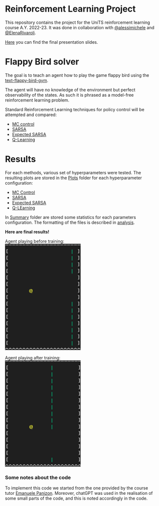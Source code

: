 # Reinforcement Learning Project
This repository contains the project for the UniTS reinforcement learning course A.Y. 2022-23. 
It was done in collaboration with [@alessimichele](https://github.com/alessimichele) and [@ElenaRivaroli](https://github.com/ElenaRivaroli).

[Here](...) you can find the final presentation slides.

# Flappy Bird solver
The goal is to teach an agent how to play the game flappy bird using the [text-flappy-bird-gym](https://gitlab-research.centralesupelec.fr/stergios.christodoulidis/text-flappy-bird-gym/-/tree/master).

The agent will have no knowledge of the environment but perfect observability of the states. As such it is phrased as a model-free reinforcement learning problem. 

Standard Reinforcement Learning techniques for policy control will be attempted and compared:
- [MC control](/MC_Control.ipynb)
- [SARSA](/SARSA.ipynb)
- [Expected SARSA](/E_SARSA.ipynb)
- [Q-Learning](/Q.ipynb)

# Results

For each methods, various set of hyperparameters were tested.
The resulting plots are stored in the [Plots](/Results/Plots/) folder for each hyperparameter configuration:
-   [MC Control](/Results/Plots/MC_plots)
-   [SARSA](/Results/Plots/SARSA_plots)
-   [Expected SARSA](/Results/Plots/Exp_SARSA_plots)
-   [Q-LEarning](/Results/Plots/Q_plots)

In [Summary](/Results/Summary/) folder are stored some statistics for each parameters configuration. The formatting of the files is described in [analysis](analysis.ipynb).

**Here are final results!**

Agent playing before training: \
<img src="/Results/GIFs/before.gif" width="250" height="350"/>

Agent playing after training: \
<img src="/Results/GIFs/after.gif" width="250" height="350"/>


### Some notes about the code
To implement this code we started from the one provided by the course tutor [Emanuele Panizon](https://www.ictp.it/member/emanuele-panizon). Moreover, chatGPT was used in the realisation of some small parts of the code, and this is noted accordingly in the code. 




